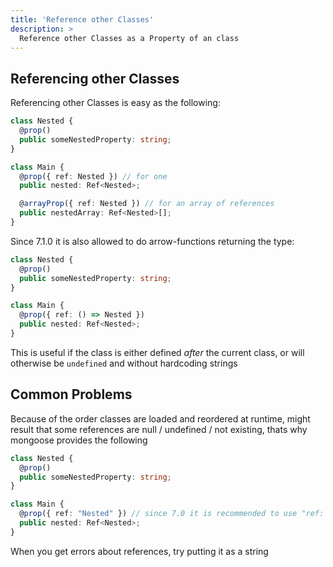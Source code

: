 ```yaml
---
title: 'Reference other Classes'
description: >
  Reference other Classes as a Property of an class
---
```


## Referencing other Classes

Referencing other Classes is easy as the following:

```ts
class Nested {
  @prop()
  public someNestedProperty: string;
}

class Main {
  @prop({ ref: Nested }) // for one
  public nested: Ref<Nested>;

  @arrayProp({ ref: Nested }) // for an array of references
  public nestedArray: Ref<Nested>[];
}
```

Since 7.1.0 it is also allowed to do arrow-functions returning the type:

```ts
class Nested {
  @prop()
  public someNestedProperty: string;
}

class Main {
  @prop({ ref: () => Nested })
  public nested: Ref<Nested>;
}
```

This is useful if the class is either defined *after* the current class, or will otherwise be `undefined` and without hardcoding strings

## Common Problems

Because of the order classes are loaded and reordered at runtime, might result that some references are null / undefined / not existing, thats why mongoose provides the following

```ts
class Nested {
  @prop()
  public someNestedProperty: string;
}

class Main {
  @prop({ ref: "Nested" }) // since 7.0 it is recommended to use "ref: getName(Class)" to dynamically get the name
  public nested: Ref<Nested>;
}
```

When you get errors about references, try putting it as a string
